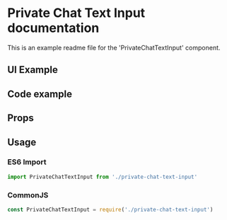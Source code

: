 # Private Chat Text Input documentation

This is an example readme file for the 'PrivateChatTextInput' component.

## UI Example

<!-- STORY -->

## Code example

<!-- SOURCE -->

## Props

<!-- PROPS -->

## Usage

### ES6 Import
```js
import PrivateChatTextInput from './private-chat-text-input'
```

### CommonJS

```js
const PrivateChatTextInput = require('./private-chat-text-input')

